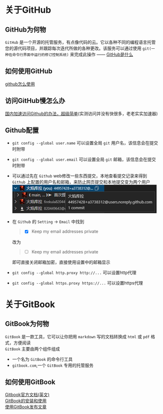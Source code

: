 # 关于GitHub

## GitHub为何物
`GitHub` 是一个开源的托管服务，有点像代码的云。它以各种不同的编程语言托管您的源代码项目，并跟踪每次迭代所做的各种更改。该服务可以通过使用 `git(一种在命令行界面中运行的修订控制系统)` 来完成此操作 —— [GitHub是什么](https://www.php.cn/tool/git/413611.html)

## 如何使用GitHub
[github怎么使用](https://www.php.cn/tool/git/418373.html)  
## 访问GitHub慢怎么办
[国内加速访问Github的办法，超级简单](https://zhuanlan.zhihu.com/p/65154116)(实测访问并没有快很多，老老实实加速器)

## Github配置
* `git config --global user.name` 可以设置全局 `git` 用户名，该信息会在提交时附带  
* `git config --global user.email` 可以设置全局 `git` 邮箱，该信息会在提交时附带  
* 可以通过先在 `Github` web修改一些东西提交，本地查看提交记录来得到 `Github` 上配置的用户名和邮箱，来防止网页提交和本地提交变为两个用户  
    ![](./image/github1.jpg)  
* 在 `Github` 的 `Setting` -> `Email` 中找到 
  >- [x] Keep my email addresses private  
  
    改为
  >- [ ] Keep my email addresses private  

    即可直接关闭邮箱加密，直接使用设置中的邮箱显示
* `git config --global http.proxy http://...` 可以设置http代理
* `git config --global https.proxy https://...` 可以设置https代理

# 关于GitBook

## GitBook为何物
`GitBook` 是一款工具，它可以让你把用 `markdown` 写的文档转换成 `html` 或 `pdf` 格式，方便阅读  
`GitBook` 主要由两个组件组成
* 一个名为 `GitBook` 的命令行工具
* `gitbook.com`,一个 `GitBook` 专用的托管服务  

## 如何使用GitBook
[Gitbook官方文档(英文)](https://docs.gitbook.com/)  
[GitBook的安装和使用](https://www.jianshu.com/p/e86c702578df)  
[使用GitBook发布文章](https://learn-gitbook.gitbook.io/gitbook/fa-bu)